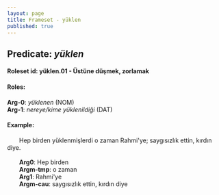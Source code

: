 ```yaml
---
layout: page
title: Frameset - yüklen
published: true
---
```

<h2>Predicate: <i>yüklen</i></h2>
<h4>Roleset id: yüklen.01 - Üstüne düşmek, zorlamak<br>
<h4>Roles:</h4>
<b>Arg-0</b>: <i>yüklenen</i>  (NOM) <br>
<b>Arg-1</b>: <i>nereye/kime yüklenildiği</i>  (DAT) <br>
<h4>Example:</h4>
&emsp;&emsp;Hep birden yüklenmişlerdi o zaman Rahmi'ye; saygısızlık ettin, kırdın diye.<br><br>
&emsp;&emsp;<b>Arg0</b>:  Hep birden<br>
&emsp;&emsp;<b>Argm-tmp</b>:  o zaman<br>
&emsp;&emsp;<b>Arg1</b>:  Rahmi'ye<br>
&emsp;&emsp;<b>Argm-cau</b>:  saygısızlık ettin, kırdın diye<br>

